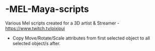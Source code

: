 # -MEL-Maya-scripts
Various Mel scripts created for a 3D artist &amp; Streamer - https://www.twitch.tv/pixipui
* Copy Move/Rotate/Scale attributes from first selected object to all selected object/s after.
